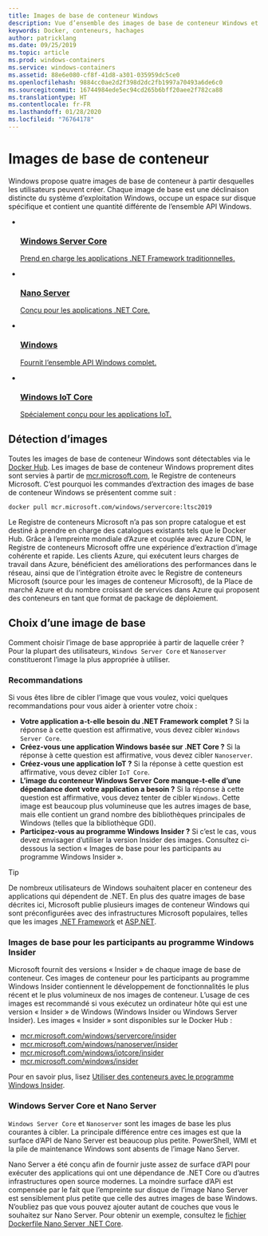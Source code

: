```yaml
---
title: Images de base de conteneur Windows
description: Vue d’ensemble des images de base de conteneur Windows et du moment opportun pour les utiliser.
keywords: Docker, conteneurs, hachages
author: patricklang
ms.date: 09/25/2019
ms.topic: article
ms.prod: windows-containers
ms.service: windows-containers
ms.assetid: 88e6e080-cf8f-41d8-a301-035959dc5ce0
ms.openlocfilehash: 9884cc0ae2d2f398d2dc2fb1997a70493a6de6c0
ms.sourcegitcommit: 16744984ede5ec94cd265b6bff20aee2f782ca88
ms.translationtype: HT
ms.contentlocale: fr-FR
ms.lasthandoff: 01/28/2020
ms.locfileid: "76764178"
---
```

# <a name="container-base-images"></a>Images de base de conteneur

Windows propose quatre images de base de conteneur à partir desquelles les utilisateurs peuvent créer. Chaque image de base est une déclinaison distincte du système d’exploitation Windows, occupe un espace sur disque spécifique et contient une quantité différente de l’ensemble API Windows.

<ul class="columns is-multiline has-margin-left-none has-margin-bottom-none has-padding-top-medium">
    <li class="column is-one-quarter has-padding-top-small-mobile has-padding-bottom-small">
        <a class="is-undecorated is-full-height is-block"
            href="https://hub.docker.com/_/microsoft-windows-servercore" data-linktype="external">
            <article class="card has-outline-hover is-relative is-full-height has-padding-none">
                    <div class="cardImageOuter bgdAccent1 has-padding-top-large has-padding-bottom-large has-padding-left-large has-padding-right-large">
                        <div class="cardImage centered has-padding-top-large has-padding-bottom-large has-padding-left-large has-padding-right-large">
                            <img src="media/Microsoft_logo.svg" alt="" data-linktype="relative-path">
                        </div>
                    </div>
                <div class="card-content has-text-overflow-ellipsis has-padding-top-small">
                    <div class="has-padding-bottom-none">
                        <h3 class="is-size-4 has-margin-top-none has-margin-bottom-none has-text-primary">Windows Server Core</h3>
                    </div>
                    <div class="is-size-7 has-margin-top-small has-line-height-reset">
                        <p>Prend en charge les applications .NET Framework traditionnelles.</p>
                    </div>
                </div>
            </article>
        </a>
    </li>
    <li class="column is-one-quarter has-padding-top-small-mobile has-padding-bottom-small">
        <a class="is-undecorated is-full-height is-block"
            href="https://hub.docker.com/_/microsoft-windows-nanoserver" data-linktype="external">
            <article class="card has-outline-hover is-relative is-full-height has-padding-none">
                    <div class="cardImageOuter bgdAccent1 has-padding-top-large has-padding-bottom-large has-padding-left-large has-padding-right-large">
                        <div class="cardImage centered has-padding-top-large has-padding-bottom-large has-padding-left-large has-padding-right-large">
                            <img src="media/Microsoft_logo.svg" alt="" data-linktype="relative-path">
                        </div>
                    </div>
                <div class="card-content has-text-overflow-ellipsis has-padding-top-small">
                    <div class="has-padding-bottom-none">
                        <h3 class="is-size-4 has-margin-top-none has-margin-bottom-none has-text-primary">Nano Server</h3>
                    </div>
                    <div class="is-size-7 has-margin-top-small has-line-height-reset">
                        <p>Conçu pour les applications .NET Core.</p>
                    </div>
                </div>
            </article>
        </a>
    </li>
    <li class="column is-one-quarter has-padding-top-small-mobile has-padding-bottom-small">
        <a class="is-undecorated is-full-height is-block"
            href="https://hub.docker.com/_/microsoft-windows" data-linktype="external">
            <article class="card has-outline-hover is-relative is-full-height has-padding-none">
                    <div class="cardImageOuter bgdAccent1 has-padding-top-large has-padding-bottom-large has-padding-left-large has-padding-right-large">
                        <div class="cardImage centered has-padding-top-large has-padding-bottom-large has-padding-left-large has-padding-right-large">
                            <img src="media/Microsoft_logo.svg" alt="" data-linktype="relative-path">
                        </div>
                    </div>
                <div class="card-content has-text-overflow-ellipsis has-padding-top-small">
                    <div class="has-padding-bottom-none">
                        <h3 class="is-size-4 has-margin-top-none has-margin-bottom-none has-text-primary">Windows</h3>
                    </div>
                    <div class="is-size-7 has-margin-top-small has-line-height-reset">
                        <p>Fournit l’ensemble API Windows complet.</p>
                    </div>
                </div>
            </article>
        </a>
    </li>
    <li class="column is-one-quarter has-padding-top-small-mobile has-padding-bottom-small">
        <a class="is-undecorated is-full-height is-block"
            href="https://hub.docker.com/_/microsoft-windows-iotcore" data-linktype="external">
            <article class="card has-outline-hover is-relative is-full-height has-padding-none">
                    <div class="cardImageOuter bgdAccent1 has-padding-top-large has-padding-bottom-large has-padding-left-large has-padding-right-large">
                        <div class="cardImage centered has-padding-top-large has-padding-bottom-large has-padding-left-large has-padding-right-large">
                            <img src="media/Microsoft_logo.svg" alt="" data-linktype="relative-path">
                        </div>
                    </div>
                <div class="card-content has-text-overflow-ellipsis has-padding-top-small">
                    <div class="has-padding-bottom-none">
                        <h3 class="is-size-4 has-margin-top-none has-margin-bottom-none has-text-primary">Windows IoT Core</h3>
                    </div>
                    <div class="is-size-7 has-margin-top-small has-line-height-reset">
                        <p>Spécialement conçu pour les applications IoT.</p>
                    </div>
                </div>
            </article>
        </a>
    </li>
</ul>

## <a name="image-discovery"></a>Détection d’images

Toutes les images de base de conteneur Windows sont détectables via le [Docker Hub](https://hub.docker.com/_/microsoft-windows-base-os-images). Les images de base de conteneur Windows proprement dites sont servies à partir de [mcr.microsoft.com](https://azure.microsoft.com/en-us/services/container-registry/), le Registre de conteneurs Microsoft. C’est pourquoi les commandes d’extraction des images de base de conteneur Windows se présentent comme suit :

```code
docker pull mcr.microsoft.com/windows/servercore:ltsc2019
```

Le Registre de conteneurs Microsoft n’a pas son propre catalogue et est destiné à prendre en charge des catalogues existants tels que le Docker Hub. Grâce à l’empreinte mondiale d’Azure et couplée avec Azure CDN, le Registre de conteneurs Microsoft offre une expérience d’extraction d’image cohérente et rapide. Les clients Azure, qui exécutent leurs charges de travail dans Azure, bénéficient des améliorations des performances dans le réseau, ainsi que de l’intégration étroite avec le Registre de conteneurs Microsoft (source pour les images de conteneur Microsoft), de la Place de marché Azure et du nombre croissant de services dans Azure qui proposent des conteneurs en tant que format de package de déploiement.

## <a name="choosing-a-base-image"></a>Choix d’une image de base

Comment choisir l’image de base appropriée à partir de laquelle créer ? Pour la plupart des utilisateurs, `Windows Server Core` et `Nanoserver` constitueront l’image la plus appropriée à utiliser.

### <a name="guidelines"></a>Recommandations

 Si vous êtes libre de cibler l’image que vous voulez, voici quelques recommandations pour vous aider à orienter votre choix :

- **Votre application a-t-elle besoin du .NET Framework complet ?** Si la réponse à cette question est affirmative, vous devez cibler `Windows Server Core`.
- **Créez-vous une application Windows basée sur .NET Core ?** Si la réponse à cette question est affirmative, vous devez cibler `Nanoserver`.
- **Créez-vous une application IoT ?** Si la réponse à cette question est affirmative, vous devez cibler `IoT Core`.
- **L’image du conteneur Windows Server Core manque-t-elle d’une dépendance dont votre application a besoin ?** Si la réponse à cette question est affirmative, vous devez tenter de cibler `Windows`. Cette image est beaucoup plus volumineuse que les autres images de base, mais elle contient un grand nombre des bibliothèques principales de Windows (telles que la bibliothèque GDI).
- **Participez-vous au programme Windows Insider ?** Si c’est le cas, vous devez envisager d’utiliser la version Insider des images. Consultez ci-dessous la section « Images de base pour les participants au programme Windows Insider ».

> [!TIP]
> De nombreux utilisateurs de Windows souhaitent placer en conteneur des applications qui dépendent de .NET. En plus des quatre images de base décrites ici, Microsoft publie plusieurs images de conteneur Windows qui sont préconfigurées avec des infrastructures Microsoft populaires, telles que les images [.NET Framework](https://hub.docker.com/_/microsoft-dotnet-framework) et [ASP.NET](https://hub.docker.com/_/microsoft-dotnet-framework-aspnet/).

### <a name="base-images-for-windows-insiders"></a>Images de base pour les participants au programme Windows Insider

Microsoft fournit des versions « Insider » de chaque image de base de conteneur. Ces images de conteneur pour les participants au programme Windows Insider contiennent le développement de fonctionnalités le plus récent et le plus volumineux de nos images de conteneur. L’usage de ces images est recommandé si vous exécutez un ordinateur hôte qui est une version « Insider » de Windows (Windows Insider ou Windows Server Insider). Les images « Insider » sont disponibles sur le Docker Hub :

- [mcr.microsoft.com/windows/servercore/insider](https://hub.docker.com/_/microsoft-windows-servercore-insider)
- [mcr.microsoft.com/windows/nanoserver/insider](https://hub.docker.com/_/microsoft-windows-nanoserver-insider)
- [mcr.microsoft.com/windows/iotcore/insider](https://hub.docker.com/_/microsoft-windows-iotcore-insider)
- [mcr.microsoft.com/windows/insider](https://hub.docker.com/_/microsoft-windows-insider)

Pour en savoir plus, lisez [Utiliser des conteneurs avec le programme Windows Insider](../deploy-containers/insider-overview.md).

### <a name="windows-server-core-vs-nanoserver"></a>Windows Server Core et Nano Server

`Windows Server Core` et `Nanoserver` sont les images de base les plus courantes à cibler. La principale différence entre ces images est que la surface d’API de Nano Server est beaucoup plus petite. PowerShell, WMI et la pile de maintenance Windows sont absents de l’image Nano Server.

Nano Server a été conçu afin de fournir juste assez de surface d’API pour exécuter des applications qui ont une dépendance de .NET Core ou d’autres infrastructures open source modernes. La moindre surface d’APi est compensée par le fait que l’empreinte sur disque de l’image Nano Server est sensiblement plus petite que celle des autres images de base Windows. N’oubliez pas que vous pouvez ajouter autant de couches que vous le souhaitez sur Nano Server. Pour obtenir un exemple, consultez le [fichier Dockerfile Nano Server .NET Core](https://github.com/dotnet/dotnet-docker/blob/master/2.1/sdk/nanoserver-1909/amd64/Dockerfile).
